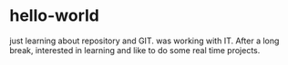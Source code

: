 # hello-world
just learning about repository and GIT.
was working with IT. After a long break, interested in learning and like to do some real time projects. 

